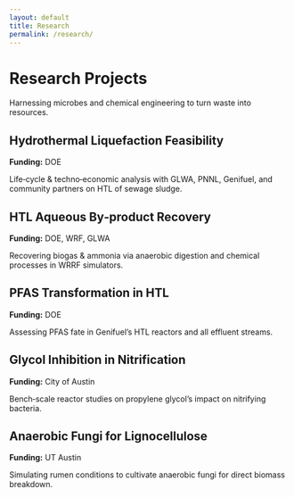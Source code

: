 ```yaml
---
layout: default
title: Research
permalink: /research/
---
```


<div class="page__header">
  <h1>Research Projects</h1>
  <p>Harnessing microbes and chemical engineering to turn waste into resources.</p>
</div>

<div class="projects-grid">

  <div class="project-card">
    <h2>Hydrothermal Liquefaction Feasibility</h2>
    <p><strong>Funding:</strong> DOE</p>
    <p>Life‐cycle & techno‐economic analysis with GLWA, PNNL, Genifuel, and community partners on HTL of sewage sludge.</p>
  </div>

  <div class="project-card">
    <h2>HTL Aqueous By‐product Recovery</h2>
    <p><strong>Funding:</strong> DOE, WRF, GLWA</p>
    <p>Recovering biogas & ammonia via anaerobic digestion and chemical processes in WRRF simulators.</p>
  </div>

  <div class="project-card">
    <h2>PFAS Transformation in HTL</h2>
    <p><strong>Funding:</strong> DOE</p>
    <p>Assessing PFAS fate in Genifuel’s HTL reactors and all effluent streams.</p>
  </div>

  <div class="project-card">
    <h2>Glycol Inhibition in Nitrification</h2>
    <p><strong>Funding:</strong> City of Austin</p>
    <p>Bench‐scale reactor studies on propylene glycol’s impact on nitrifying bacteria.</p>
  </div>

  <div class="project-card">
    <h2>Anaerobic Fungi for Lignocellulose</h2>
    <p><strong>Funding:</strong> UT Austin</p>
    <p>Simulating rumen conditions to cultivate anaerobic fungi for direct biomass breakdown.</p>
  </div>

</div>
